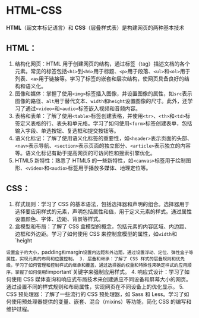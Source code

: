 # HTML-CSS

**HTML**（超文本标记语言）和 **CSS**（层叠样式表）是构建网页的两种基本技术

## HTML：
1. 结构化网页：HTML 用于创建网页的结构，通过标签（tag）描述文档的各个元素。常见的标签包括`<h1>`到`<h6>`用于标题、`<p>`用于段落、`<ul>`和`<ol>`用于列表、`<a>`用于链接等。学习了标签的嵌套和层次结构，使网页具备良好的结构和语义化。
2. 图像和媒体：掌握了使用`<img>`标签插入图像，并设置图像的属性，如`src`表示图像的路径、`alt`用于替代文本、`width`和`height`设置图像的尺寸。此外，还学习了通过`<video>`和`<audio>`标签嵌入视频和音频内容。
3. 表格和表单：了解了使用`<table>`标签创建表格，并使用`<tr>`、`<th>`和`<td>`标签定义表格的行、表头和单元格。学习了如何使用`<form>`标签创建表单，包括输入字段、单选按钮、复选框和提交按钮等。
4. 语义化标记：了解了使用语义化标签的重要性，如`<header>`表示页面的头部、`<nav>`表示导航、`<section>`表示页面的独立部分、`<article>`表示独立的内容等。语义化标记有助于提高网页的可访问性和搜索引擎优化。
5. HTML5 新特性：熟悉了 HTML5 的一些新特性，如`<canvas>`标签用于绘制图形、`<video>`和`<audio>`标签用于播放多媒体、地理定位等。

## CSS：
1. 样式规则：学习了 CSS 的基本语法，包括选择器和声明的组合。选择器用于选择要应用样式的元素，声明包括属性和值，用于定义元素的样式。通过属性设置颜色、字体、边距、背景等样式。
2. 盒模型和布局：了解了 CSS 盒模型的概念，包括元素的内容区域、内边距、边框和外边距。学习了如何使用 CSS 来控制盒模型的属性，如`width`和`height

`设置盒子的大小，`padding`和`margin`设置内边距和外边距。通过设置浮动、定位、弹性盒子等属性，实现元素的布局和位置控制。
3. 层叠和继承：了解了 CSS 样式的层叠规则和优先级。学习了如何管理和控制样式的继承和覆盖，通过选择器的权重和特殊性来确定样式的应用顺序。掌握了如何使用`!important`关键字来强制应用样式。
4. 响应式设计：学习了如何使用 CSS 媒体查询和响应式布局技术来创建适应不同设备和屏幕大小的网页。通过设置不同的样式规则和布局属性，实现网页在不同设备上的优化显示。
5. CSS 预处理器：了解了一些流行的 CSS 预处理器，如 Sass 和 Less。学习了如何使用预处理器提供的变量、嵌套、混合（mixins）等功能，简化 CSS 的编写和维护过程。
